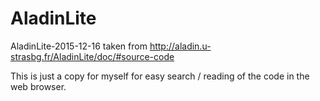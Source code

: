 # AladinLite

AladinLite-2015-12-16 taken from http://aladin.u-strasbg.fr/AladinLite/doc/#source-code

This is just a copy for myself for easy search / reading of the code in the web browser.
